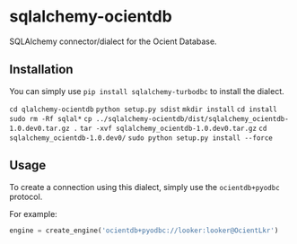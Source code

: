 # sqlalchemy-ocientdb
SQLAlchemy connector/dialect for the Ocient Database.


## Installation
You can simply use
`pip install sqlalchemy-turbodbc`
to install the dialect.

`cd qlalchemy-ocientdb`
`python setup.py sdist`
`mkdir install`
`cd install`
`sudo rm -Rf sqlal*`
`cp ../sqlalchemy-ocientdb/dist/sqlalchemy_ocientdb-1.0.dev0.tar.gz .`
`tar -xvf sqlalchemy_ocientdb-1.0.dev0.tar.gz`
`cd sqlalchemy_ocientdb-1.0.dev0/`
`sudo python setup.py install --force`

## Usage
To create a connection using this dialect, simply use the `ocientdb+pyodbc` protocol.

For example:

```python
engine = create_engine('ocientdb+pyodbc://looker:looker@OcientLkr')
```
